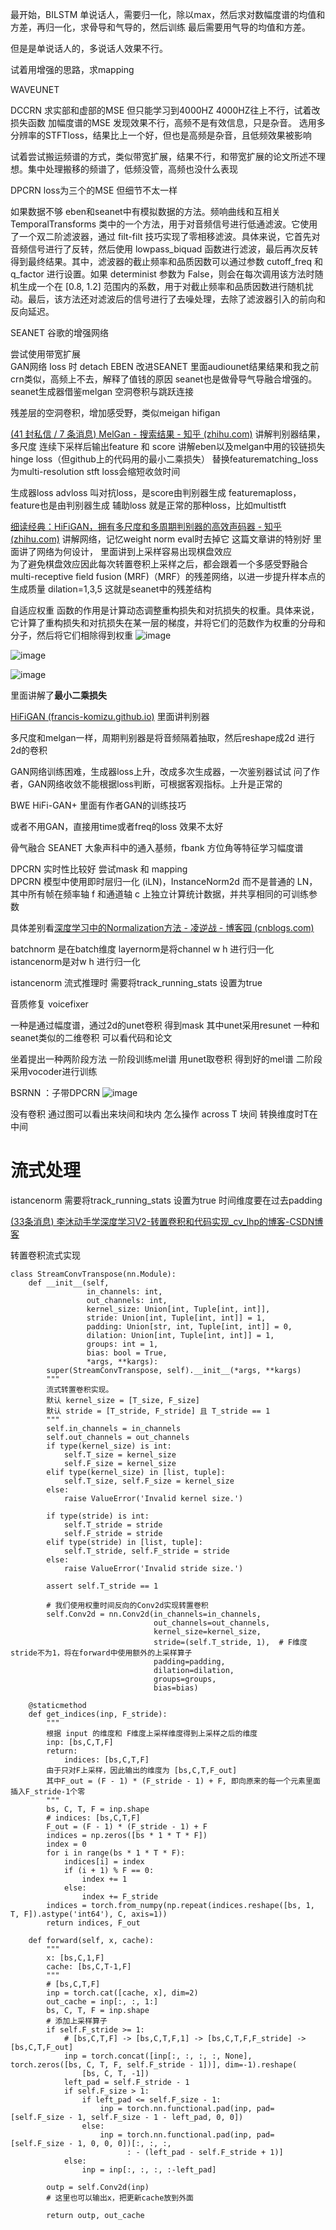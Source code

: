 
最开始，BILSTM 单说话人，需要归一化，除以max，然后求对数幅度谱的均值和方差，再归一化，求骨导和气导的，然后训练
最后需要用气导的均值和方差。

但是是单说话人的，多说话人效果不行。

试着用增强的思路，求mapping



WAVEUNET


DCCRN 求实部和虚部的MSE 但只能学习到4000HZ 4000HZ往上不行，试着改损失函数
加幅度谱的MSE 发现效果不行，高频不是有效信息，只是杂音。
选用多分辨率的STFTloss，结果比上一个好，但也是高频是杂音，且低频效果被影响

试着尝试搬运频谱的方式，类似带宽扩展，结果不行，和带宽扩展的论文所述不理想。集中处理搬移的频谱了，低频没管，高频也没什么表现

DPCRN loss为三个的MSE  但细节不太一样


如果数据不够  eben和seanet中有模拟数据的方法。频响曲线和互相关 TemporalTransforms 类中的一个方法，用于对音频信号进行低通滤波。它使用了一个双二阶滤波器，通过 filt-filt 技巧实现了零相移滤波。具体来说，它首先对音频信号进行了反转，然后使用 lowpass_biquad 函数进行滤波，最后再次反转得到最终结果。其中，滤波器的截止频率和品质因数可以通过参数 cutoff_freq 和 q_factor 进行设置。如果 determinist 参数为 False，则会在每次调用该方法时随机生成一个在 [0.8, 1.2] 范围内的系数，用于对截止频率和品质因数进行随机扰动。最后，该方法还对滤波后的信号进行了去噪处理，去除了滤波器引入的前向和反向延迟。

SEANET  谷歌的增强网络

尝试使用带宽扩展  
GAN网络 loss 时  detach 
EBEN 改进SEANET  里面audiounet结果结果和我之前crn类似，高频上不去，解释了值钱的原因  seanet也是做骨导气导融合增强的。
seanet生成器借鉴melgan 空洞卷积与跳跃连接 

残差层的空洞卷积，增加感受野，类似meigan hifigan 

[(41 封私信 / 7 条消息) MelGan - 搜索结果 - 知乎 (zhihu.com)](https://www.zhihu.com/search?type=content&q=MelGan)   讲解判别器结果，多尺度 连续下采样后输出feature 和 score  讲解eben以及melgan中用的铰链损失hinge loss（但github上的代码用的最小二乘损失）
替换featurematching_loss为multi-resolution stft loss会缩短收敛时间 

生成器loss  advloss 叫对抗loss，是score由判别器生成   featuremaploss，feature也是由判别器生成   辅助loss 就是正常的那种loss，比如multistft

[细读经典：HiFiGAN，拥有多尺度和多周期判别器的高效声码器 - 知乎 (zhihu.com)](https://zhuanlan.zhihu.com/p/406341310)   讲解网络，记忆weight norm eval时去掉它 
这篇文章讲的特别好 里面讲了网络为何设计，
里面讲到上采样容易出现棋盘效应  
为了避免棋盘效应因此每次转置卷积上采样之后，都会跟着一个多感受野融合multi-receptive field fusion (MRF)（MRF）的残差网络，以进一步提升样本点的生成质量  dilation=1,3,5 这就是seanet中的残差结构

自适应权重  函数的作用是计算动态调整重构损失和对抗损失的权重。具体来说，它计算了重构损失和对抗损失在某一层的梯度，并将它们的范数作为权重的分母和分子，然后将它们相除得到权重
![image](https://cdn.staticaly.com/gh/andyye1999/picx-images-hosting@master/20230516/image.34g60oc5c540.webp)


![image](https://cdn.staticaly.com/gh/andyye1999/picx-images-hosting@master/20230522/image.3nm7b04viqi0.webp)


![image](https://cdn.staticaly.com/gh/andyye1999/picx-images-hosting@master/20230522/image.55ggt1pn24c0.webp)

里面讲解了**最小二乘损失**

[HiFiGAN (francis-komizu.github.io)](https://francis-komizu.github.io/notes/speech-synthesis/vocoder/hifigan/HiFiGAN.html)  里面讲判别器

多尺度和melgan一样，周期判别器是将音频隔着抽取，然后reshape成2d 进行2d的卷积

GAN网络训练困难，生成器loss上升，改成多次生成器，一次鉴别器试试 问了作者，GAN网络收敛不能根据loss判断，可根据客观指标。上升是正常的

BWE  HiFi-GAN+ 里面有作者GAN的训练技巧


或者不用GAN，直接用time或者freq的loss 效果不太好


骨气融合 SEANET   大象声科中的通入基频，fbank 方位角等特征学习幅度谱

DPCRN  实时性比较好 尝试mask 和 mapping  
DPCRN 模型中使用即时层归一化 (iLN)，InstanceNorm2d 而不是普通的 LN，其中所有帧在频率轴 f 和通道轴 c 上独立计算统计数据，并共享相同的可训练参数

具体差别看[深度学习中的Normalization方法 - 凌逆战 - 博客园 (cnblogs.com)](https://www.cnblogs.com/lxp-never/p/11566064.html#blogTitle5)

batchnorm 是在batch维度 layernorm是将channel w h 进行归一化  istancenorm是对w h 进行归一化

istancenorm 流式推理时 需要将track_running_stats 设置为true

音质修复 voicefixer  

一种是通过幅度谱，通过2d的unet卷积 得到mask  其中unet采用resunet 一种和seanet类似的二维卷积  可以看代码和论文

坐着提出一种两阶段方法 一阶段训练mel谱 用unet取卷积 得到好的mel谱 二阶段采用vocoder进行训练 

BSRNN ：子带DPCRN 
![image](https://user-images.githubusercontent.com/123350717/214468836-54b8c5cf-a670-4bd9-add9-f95f48a4a673.png)

没有卷积 通过图可以看出来块间和块内 怎么操作
across T 块间 转换维度时T在中间

# 流式处理
istancenorm 需要将track_running_stats 设置为true
时间维度要在过去padding

[(33条消息) 李沐动手学深度学习V2-转置卷积和代码实现_cv_lhp的博客-CSDN博客](https://blog.csdn.net/flyingluohaipeng/article/details/125230277#:~:text=%E5%AF%B9%E8%BE%93%E5%85%A5%E7%9F%A9%E9%98%B5X%E5%92%8C%E5%8D%B7%E7%A7%AF%E6%A0%B8%E7%9F%A9%E9%98%B5K%E5%AE%9E%E7%8E%B0%E5%9F%BA%E6%9C%AC%E7%9A%84%E8%BD%AC%E7%BD%AE%E5%8D%B7%E7%A7%AF%E8%BF%90%E7%AE%97%EF%BC%8C%E4%B8%8E%E9%80%9A%E8%BF%87%E5%8D%B7%E7%A7%AF%E6%A0%B8%E2%80%9C%E5%87%8F%E5%B0%91%E2%80%9D%E8%BE%93%E5%85%A5%E5%85%83%E7%B4%A0%E7%9A%84%E5%B8%B8%E8%A7%84%E5%8D%B7%E7%A7%AF%E7%9B%B8%E6%AF%94%EF%BC%8C%E8%BD%AC%E7%BD%AE%E5%8D%B7%E7%A7%AF%E9%80%9A%E8%BF%87%E5%8D%B7%E7%A7%AF%E6%A0%B8%E2%80%9C%E5%B9%BF%E6%92%AD%E2%80%9D%E8%BE%93%E5%85%A5%E5%85%83%E7%B4%A0%EF%BC%8C%E4%BB%8E%E8%80%8C%E4%BA%A7%E7%94%9F%E5%A4%A7%E4%BA%8E%E8%BE%93%E5%85%A5%E7%9A%84%E8%BE%93%E5%87%BA%E3%80%82%20import%20torch%20import%20d2l.torch,from%20torch%20import%20nn%20%23%E6%AD%A4%E5%AE%9E%E7%8E%B0%E6%98%AF%E5%9F%BA%E6%9C%AC%E7%9A%84%E4%BA%8C%E7%BB%B4%E8%BD%AC%E7%BD%AE%E5%8D%B7%E7%A7%AF%E8%BF%90%E7%AE%97%E3%80%82)

转置卷积流式实现
```
class StreamConvTranspose(nn.Module):
    def __init__(self,
                 in_channels: int,
                 out_channels: int,
                 kernel_size: Union[int, Tuple[int, int]],
                 stride: Union[int, Tuple[int, int]] = 1,
                 padding: Union[str, int, Tuple[int, int]] = 0,
                 dilation: Union[int, Tuple[int, int]] = 1,
                 groups: int = 1,
                 bias: bool = True,
                 *args, **kargs):
        super(StreamConvTranspose, self).__init__(*args, **kargs)
        """
        流式转置卷积实现。
        默认 kernel_size = [T_size, F_size]
        默认 stride = [T_stride, F_stride] 且 T_stride == 1
        """
        self.in_channels = in_channels
        self.out_channels = out_channels
        if type(kernel_size) is int:
            self.T_size = kernel_size
            self.F_size = kernel_size
        elif type(kernel_size) in [list, tuple]:
            self.T_size, self.F_size = kernel_size
        else:
            raise ValueError('Invalid kernel size.')

        if type(stride) is int:
            self.T_stride = stride
            self.F_stride = stride
        elif type(stride) in [list, tuple]:
            self.T_stride, self.F_stride = stride
        else:
            raise ValueError('Invalid stride size.')

        assert self.T_stride == 1

        # 我们使用权重时间反向的Conv2d实现转置卷积
        self.Conv2d = nn.Conv2d(in_channels=in_channels,
                                out_channels=out_channels,
                                kernel_size=kernel_size,
                                stride=(self.T_stride, 1),  # F维度stride不为1，将在forward中使用额外的上采样算子
                                padding=padding,
                                dilation=dilation,
                                groups=groups,
                                bias=bias)

    @staticmethod
    def get_indices(inp, F_stride):
        """
        根据 input 的维度和 F维度上采样维度得到上采样之后的维度
        inp: [bs,C,T,F]
        return:
            indices: [bs,C,T,F]
        由于只对F上采样，因此输出的维度为 [bs,C,T,F_out]
        其中F_out = (F - 1) * (F_stride - 1) + F, 即向原来的每一个元素里面插入F_stride-1个零
        """
        bs, C, T, F = inp.shape
        # indices: [bs,C,T,F]
        F_out = (F - 1) * (F_stride - 1) + F
        indices = np.zeros([bs * 1 * T * F])
        index = 0
        for i in range(bs * 1 * T * F):
            indices[i] = index
            if (i + 1) % F == 0:
                index += 1
            else:
                index += F_stride
        indices = torch.from_numpy(np.repeat(indices.reshape([bs, 1, T, F]).astype('int64'), C, axis=1))
        return indices, F_out

    def forward(self, x, cache):
        """
        x: [bs,C,1,F]
        cache: [bs,C,T-1,F]
        """
        # [bs,C,T,F]
        inp = torch.cat([cache, x], dim=2)
        out_cache = inp[:, :, 1:]
        bs, C, T, F = inp.shape
        # 添加上采样算子
        if self.F_stride >= 1:
            # [bs,C,T,F] -> [bs,C,T,F,1] -> [bs,C,T,F,F_stride] -> [bs,C,T,F_out]
            inp = torch.concat([inp[:, :, :, :, None], torch.zeros([bs, C, T, F, self.F_stride - 1])], dim=-1).reshape(
                [bs, C, T, -1])
            left_pad = self.F_stride - 1
            if self.F_size > 1:
                if left_pad <= self.F_size - 1:
                    inp = torch.nn.functional.pad(inp, pad=[self.F_size - 1, self.F_size - 1 - left_pad, 0, 0])
                else:
                    inp = torch.nn.functional.pad(inp, pad=[self.F_size - 1, 0, 0, 0])[:, :, :,
                          : - (left_pad - self.F_stride + 1)]
            else:
                inp = inp[:, :, :, :-left_pad]

        outp = self.Conv2d(inp)
        # 这里也可以输出x，把更新cache放到外面

        return outp, out_cache
```

